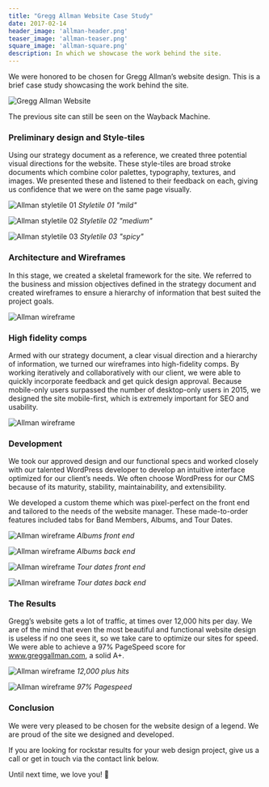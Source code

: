 ```yaml
---
title: "Gregg Allman Website Case Study"
date: 2017-02-14
header_image: 'allman-header.png'
teaser_image: 'allman-teaser.png'
square_image: 'allman-square.png'
description: In which we showcase the work behind the site.
---
```


We were honored to be chosen for Gregg Allman’s website design. This is a brief case study showcasing the work behind the site.

![Gregg Allman Website](/img/blog/gregg-allman-website.png "The new greggallman.com")

The previous site can still be seen on the Wayback Machine.

### Preliminary design and Style-tiles

Using our strategy document as a reference, we created three potential visual directions for the website. These style-tiles are broad stroke documents which combine color palettes, typography, textures, and images. We presented these and listened to their feedback on each, giving us confidence that we were on the same page visually.

![Allman styletile 01](/img/blog/allman-styletile-01.png)
*Styletile 01 "mild"*

![Allman styletile 02](/img/blog/allman-styletile-02.png)
*Styletile 02 "medium"*

![Allman styletile 03](/img/blog/allman-styletile-03.png)
*Styletile 03 "spicy"*

### Architecture and Wireframes
In this stage, we created a skeletal framework for the site. We referred to the business and mission objectives defined in the strategy document and created wireframes to ensure a hierarchy of information that best suited the project goals.


![Allman wireframe](/img/blog/allman-wireframe.png)

### High fidelity comps
Armed with our strategy document, a clear visual direction and a hierarchy of information, we turned our wireframes into high-fidelity comps. By working iteratively and collaboratively with our client, we were able to quickly incorporate feedback and get quick design approval. Because mobile-only users surpassed the number of desktop-only users in 2015, we designed the site mobile-first, which is extremely important for SEO and usability.

![Allman wireframe](/img/blog/allman-mobile.png)

### Development
We took our approved design and our functional specs and worked closely with our talented WordPress developer to develop an intuitive interface optimized for our client’s needs. We often choose WordPress for our CMS because of its maturity, stability, maintainability, and extensibility.

We developed a custom theme which was pixel-perfect on the front end and tailored to the needs of the website manager. These made-to-order features included tabs for Band Members, Albums, and Tour Dates.

![Allman wireframe](/img/blog/allman-album-front-end.png)
*Albums front end*

![Allman wireframe](/img/blog/allman-album-back-end.png)
*Albums back end*

![Allman wireframe](/img/blog/allman-tour-date-front-end.png)
*Tour dates front end*

![Allman wireframe](/img/blog/allman-tour-date-back-end.png)
*Tour dates back end*

### The Results
Gregg’s website gets a lot of traffic, at times over 12,000 hits per day. We are of the mind that even the most beautiful and functional website design is useless if no one sees it, so we take care to optimize our sites for speed. We were able to achieve a 97% PageSpeed score for www.greggallman.com, a solid A+.

![Allman wireframe](/img/blog/allman-stats.png)
*12,000 plus hits*

![Allman wireframe](/img/blog/allman-speed-report.png)
*97% Pagespeed*

### Conclusion
We were very pleased to be chosen for the website design of a legend. We are proud of the site we designed and developed.

If you are looking for rockstar results for your web design project, give us a call or get in touch via the contact link below.

Until next time, we love you! &#128140;
